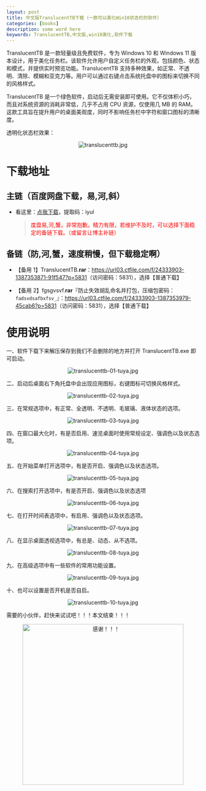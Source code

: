 ```yaml
---
layout: post
title: 中文版TranslucentTB下载（一款可以美化Win10状态栏的软件）
categories: [books]
description: some word here
keywords: TranslucentTB,中文版,win10美化,软件下载
---
```


TranslucentTB 是一款轻量级且免费软件，专为 Windows 10 和 Windows 11 版本设计，用于美化任务栏。该软件允许用户自定义任务栏的外观，包括颜色、状态和模式，并提供实时预览功能。TranslucentTB 支持多种效果，如正常、不透明、清除、模糊和亚克力等。用户可以通过右键点击系统托盘中的图标来切换不同的风格样式。

TranslucentTB 是一个绿色软件，启动后无需安装即可使用。它不仅体积小巧，而且对系统资源的消耗非常低，几乎不占用 CPU 资源，仅使用几 MB 的 RAM。这款工具旨在提升用户的桌面美观度，同时不影响任务栏中字符和窗口图标的清晰度。

透明化状态栏效果：

<div align="center"><img src="https://pic.imgdb.cn/item/67127ad6d29ded1a8c1783bf.jpg" alt="translucenttb.jpg"></div>

# 下载地址

## 主链（百度网盘下载，易,河,斜）

- 看这里：[点我下载](https://pan.baidu.com/s/1iMXUbSbtZQZjDcqDmnWUyw?pwd=iyul)，提取码：iyul

  > <p style="color:red" >度盘易,河,蟹，非常抱歉。精力有限，若维护不及时，可以选择下面稳定的备链下载。（或留言让博主补链）</p>

## 备链（防,河,蟹，速度稍慢，但下载稳定啊）

- 【备用 1】TranslucentTB.**rar**：<https://url03.ctfile.com/f/24333903-1387353871-91f547?p=5831>（访问密码：5831），选择【普通下载】

- 【备用 2】fgsgvsvf.**rar**『防止失效胡乱命名并打包，压缩包密码：`fadsvdsafbxfsv_`』：<https://url03.ctfile.com/f/24333903-1387353979-45cab6?p=5831>（访问密码：5831），选择【普通下载】

# 使用说明

一、软件下载下来解压保存到我们不会删除的地方并打开 TranslucentTB.exe 即可启动。

<div align="center"><img src="https://pic.imgdb.cn/item/6712801cd29ded1a8c22446e.jpg" alt="translucenttb-01-tuya.jpg"></div>

二、启动后桌面右下角托盘中会出现应用图标，右键图标可切换风格样式。

<div align="center"><img src="https://pic.imgdb.cn/item/6712801cd29ded1a8c22447b.jpg" alt="translucenttb-02-tuya.jpg"></div>

三、在常规选项中，有正常、全透明、不透明、毛玻璃、液体状态的选项。

<div align="center"><img src="https://pic.imgdb.cn/item/6712801cd29ded1a8c22448d.jpg" alt="translucenttb-03-tuya.jpg"></div>

四、在窗口最大化时，有是否启用、速览桌面时使用常规设定、强调色以及状态选项。

<div align="center"><img src="https://pic.imgdb.cn/item/6712801cd29ded1a8c224497.jpg" alt="translucenttb-04-tuya.jpg"></div>

五、在开始菜单打开选项中，有是否开启、强调色以及状态选项。

<div align="center"><img src="https://pic.imgdb.cn/item/6712801cd29ded1a8c2244a3.jpg" alt="translucenttb-05-tuya.jpg"></div>

六、在搜索打开选项中，有是否开启、强调色以及状态选项

<div align="center"><img src="https://pic.imgdb.cn/item/67128089d29ded1a8c22a862.jpg" alt="translucenttb-06-tuya.jpg"></div>

七、在打开时间表选项中，有启用、强调色以及状态选项。

<div align="center"><img src="https://pic.imgdb.cn/item/67128089d29ded1a8c22a86c.jpg" alt="translucenttb-07-tuya.jpg"></div>

八、在显示桌面透视选项中，有总是、动态、从不选项。

<div align="center"><img src="https://pic.imgdb.cn/item/67128089d29ded1a8c22a881.jpg" alt="translucenttb-08-tuya.jpg"></div>

九、在高级选项中有一些软件的常用功能设置。

<div align="center"><img src="https://pic.imgdb.cn/item/67128089d29ded1a8c22a8a0.jpg" alt="translucenttb-09-tuya.jpg"></div>

十、也可以设置是否开机是否自启。

<div align="center"><img src="https://pic.imgdb.cn/item/67128089d29ded1a8c22a8ad.jpg" alt="translucenttb-10-tuya.jpg"></div>

需要的小伙伴，赶快来试试吧！！！本文结束！！！

<div align="center"><img src="https://pic.imgdb.cn/item/6707df6bd29ded1a8ce37031.gif" alt="感谢！！！" width="420px" height="auto"/></div>
